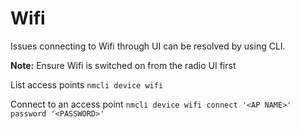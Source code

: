 # Wifi
Issues connecting to Wifi through UI can be resolved by using CLI.

**Note:** Ensure Wifi is switched on from the radio UI first

List access points
`nmcli device wifi`

Connect to an access point
`nmcli device wifi connect '<AP NAME>' password '<PASSWORD>'`
